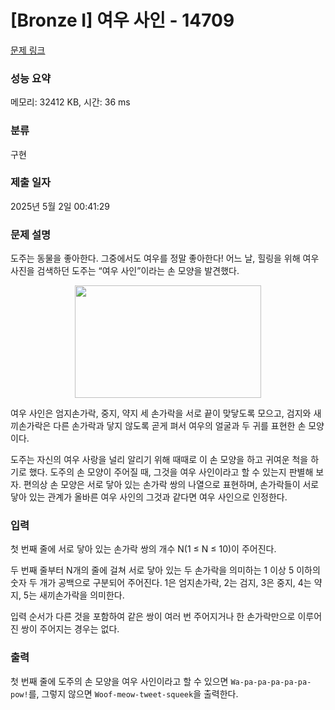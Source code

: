 # [Bronze I] 여우 사인 - 14709 

[문제 링크](https://www.acmicpc.net/problem/14709) 

### 성능 요약

메모리: 32412 KB, 시간: 36 ms

### 분류

구현

### 제출 일자

2025년 5월 2일 00:41:29

### 문제 설명

<p>도주는 동물을 좋아한다. 그중에서도 여우를 정말 좋아한다! 어느 날, 힐링을 위해 여우 사진을 검색하던 도주는 “여우 사인”이라는 손 모양을 발견했다.</p>

<p style="text-align:center"><img alt="" src="https://onlinejudgeimages.s3-ap-northeast-1.amazonaws.com/problem/14709/fox-sign.png" style="height:180px; width:298px"></p>

<p>여우 사인은 엄지손가락, 중지, 약지 세 손가락을 서로 끝이 맞닿도록 모으고, 검지와 새끼손가락은 다른 손가락과 닿지 않도록 곧게 펴서 여우의 얼굴과 두 귀를 표현한 손 모양이다.</p>

<p>도주는 자신의 여우 사랑을 널리 알리기 위해 때때로 이 손 모양을 하고 귀여운 척을 하기로 했다. 도주의 손 모양이 주어질 때, 그것을 여우 사인이라고 할 수 있는지 판별해 보자. 편의상 손 모양은 서로 닿아 있는 손가락 쌍의 나열으로 표현하며, 손가락들이 서로 닿아 있는 관계가 올바른 여우 사인의 그것과 같다면 여우 사인으로 인정한다.</p>

### 입력 

 <p>첫 번째 줄에 서로 닿아 있는 손가락 쌍의 개수 N(1 ≤ N ≤ 10)이 주어진다.</p>

<p>두 번째 줄부터 N개의 줄에 걸쳐 서로 닿아 있는 두 손가락을 의미하는 1 이상 5 이하의 숫자 두 개가 공백으로 구분되어 주어진다. 1은 엄지손가락, 2는 검지, 3은 중지, 4는 약지, 5는 새끼손가락을 의미한다.</p>

<p>입력 순서가 다른 것을 포함하여 같은 쌍이 여러 번 주어지거나 한 손가락만으로 이루어진 쌍이 주어지는 경우는 없다.</p>

### 출력 

 <p>첫 번째 줄에 도주의 손 모양을 여우 사인이라고 할 수 있으면 <code>Wa-pa-pa-pa-pa-pa-pow!</code>를, 그렇지 않으면 <code>Woof-meow-tweet-squeek</code>을 출력한다.</p>


